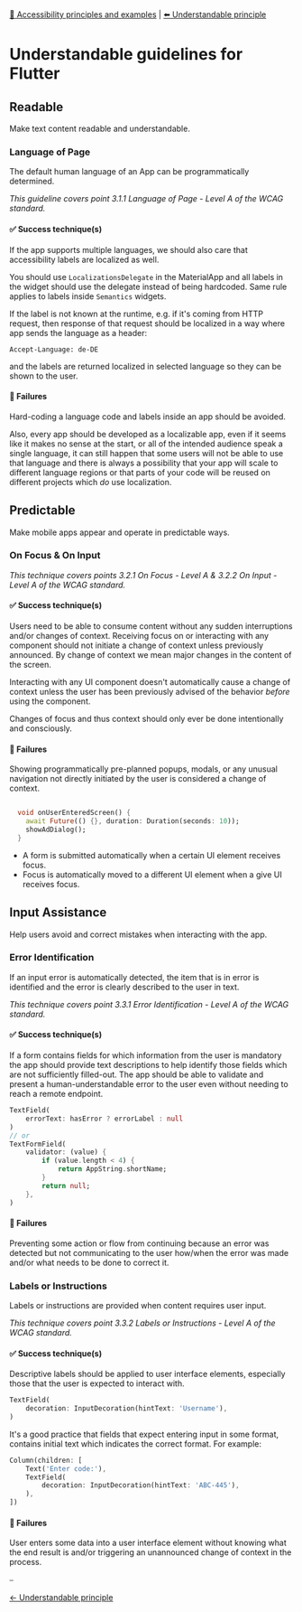  [🔼 Accessibility principles and examples](accessibility_principles_and_examples.md "Accessibility principles and examples") | [⬅️ Understandable principle](../../principles/understandable_principle.md "Understandable principle")

# Understandable guidelines for Flutter

## Readable

Make text content readable and understandable.

### Language of Page

The default human language of an App can be programmatically determined.

*This guideline covers point 3.1.1 Language of Page - Level A of the WCAG standard.*
#### ✅ Success technique(s)

If the app supports multiple languages, we should also care that accessibility labels are localized as well.

You should use `LocalizationsDelegate` in the MaterialApp and all labels in the widget should use the delegate instead of being hardcoded. Same rule applies to labels inside `Semantics` widgets.

If the label is not known at the runtime, e.g. if it's coming from HTTP request, then response of that request should be localized in a way where app sends the language as a header:
```
Accept-Language: de-DE
```

and the labels are returned localized in selected language so they can be shown to the user.

#### 🚫 Failures

Hard-coding a language code and labels inside an app should be avoided.

Also, every app should be developed as a localizable app, even if it seems like it makes no sense at the start, or all of the intended audience speak a single language, it can still happen that some users will not be able to use that language and there is always a possibility that your app will scale to different language regions or that parts of your code will be reused on different projects which _do_ use localization.

## Predictable

Make mobile apps appear and operate in predictable ways.

### On Focus & On Input

*This technique covers points 3.2.1 On Focus - Level A & 3.2.2 On Input - Level A of the WCAG standard.*
#### ✅ Success technique(s)

Users need to be able to consume content without any sudden interruptions and/or changes of context. Receiving focus on or interacting with any component should not initiate a change of context unless previously announced. By change of context we mean major changes in the content of the screen.

Interacting with any UI component doesn't automatically cause a change of context unless the user has been previously advised of the behavior _before_ using the component.

Changes of focus and thus context should only ever be done intentionally and consciously.

#### 🚫 Failures

Showing programmatically pre-planned popups, modals, or any unusual navigation not directly initiated by the user is considered a change of context.

```dart

  void onUserEnteredScreen() {
    await Future(() {}, duration: Duration(seconds: 10));
    showAdDialog();
  }
```

- A form is submitted automatically when a certain UI element receives focus.
- Focus is automatically moved to a different UI element when a give UI receives focus.

## Input Assistance

Help users avoid and correct mistakes when interacting with the app.

### Error Identification

If an input error is automatically detected, the item that is in error is identified and the error is clearly described to the user in text.


*This technique covers point 3.3.1 Error Identification - Level A of the WCAG standard.*

#### ✅ Success technique(s)

If a form contains fields for which information from the user is mandatory the app should provide text descriptions to help identify those fields which are not sufficiently filled-out. The app should be able to validate and present a human-understandable error to the user even without needing to reach a remote endpoint.

```dart
TextField(
    errorText: hasError ? errorLabel : null
)
// or
TextFormField(
    validator: (value) {
        if (value.length < 4) {
            return AppString.shortName;
        }
        return null;
    },
)
```

#### 🚫 Failures

Preventing some action or flow from continuing because an error was detected but not communicating to the user how/when the error was made and/or what needs to be done to correct it.

### Labels or Instructions

Labels or instructions are provided when content requires user input.

*This technique covers point 3.3.2 Labels or Instructions - Level A of the WCAG standard.*

#### ✅ Success technique(s)

Descriptive labels should be applied to user interface elements, especially those that the user is expected to interact with.

```dart
TextField(
    decoration: InputDecoration(hintText: 'Username'),
)
```

It's a good practice that fields that expect entering input in some format, contains initial text which indicates the correct format. For example:

```dart
Column(children: [
    Text('Enter code:'),
    TextField(
        decoration: InputDecoration(hintText: 'ABC-445'),
    ),
])
```


#### 🚫 Failures

User enters some data into a user interface element without knowing what the end result is and/or triggering an unannounced change of context in the process.

⎯

[← Understandable principle](../../principles/understandable_principle.md "Understandable principle")
